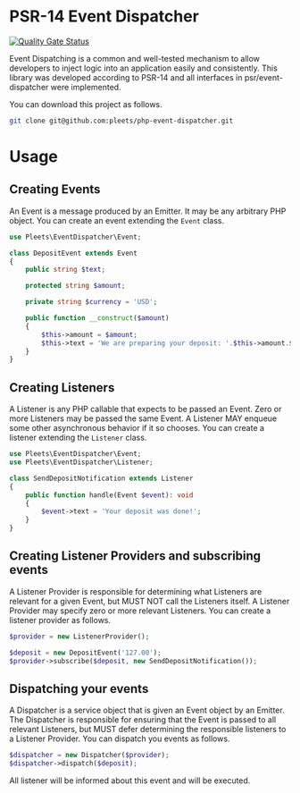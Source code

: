 # PSR-14 Event Dispatcher

[![Quality Gate Status](https://sonarcloud.io/api/project_badges/measure?project=pleets_php-event-dispatcher&metric=alert_status)](https://sonarcloud.io/dashboard?id=pleets_php-event-dispatcher)

Event Dispatching is a common and well-tested mechanism to allow developers to inject logic into an application easily and consistently.
This library was developed according to PSR-14 and all interfaces in psr/event-dispatcher were implemented.

You can download this project as follows.

```bash
git clone git@github.com:pleets/php-event-dispatcher.git
```

# Usage

## Creating Events

An Event is a message produced by an Emitter. It may be any arbitrary PHP object.
You can create an event extending the `Event` class.

```php
use Pleets\EventDispatcher\Event;

class DepositEvent extends Event
{
    public string $text;

    protected string $amount;

    private string $currency = 'USD';

    public function __construct($amount)
    {
        $this->amount = $amount;
        $this->text = 'We are preparing your deposit: '.$this->amount.$this->currency;
    }
}
```

## Creating Listeners

A Listener is any PHP callable that expects to be passed an Event. Zero or more Listeners may be passed the same Event.
A Listener MAY enqueue some other asynchronous behavior if it so chooses.
You can create a listener extending the `Listener` class.

```php
use Pleets\EventDispatcher\Event;
use Pleets\EventDispatcher\Listener;

class SendDepositNotification extends Listener
{
    public function handle(Event $event): void
    {
        $event->text = 'Your deposit was done!';
    }
}
```

## Creating Listener Providers and subscribing events

A Listener Provider is responsible for determining what Listeners are relevant for a given Event, but MUST NOT call the Listeners itself.
A Listener Provider may specify zero or more relevant Listeners.
You can create a listener provider as follows.

```php
$provider = new ListenerProvider();

$deposit = new DepositEvent('127.00');
$provider->subscribe($deposit, new SendDepositNotification());
```

## Dispatching your events

A Dispatcher is a service object that is given an Event object by an Emitter.
The Dispatcher is responsible for ensuring that the Event is passed to all relevant Listeners, but MUST defer determining the responsible listeners to a Listener Provider.
You can dispatch you events as follows.

```php
$dispatcher = new Dispatcher($provider);
$dispatcher->dispatch($deposit);
```

All listener will be informed about this event and will be executed.